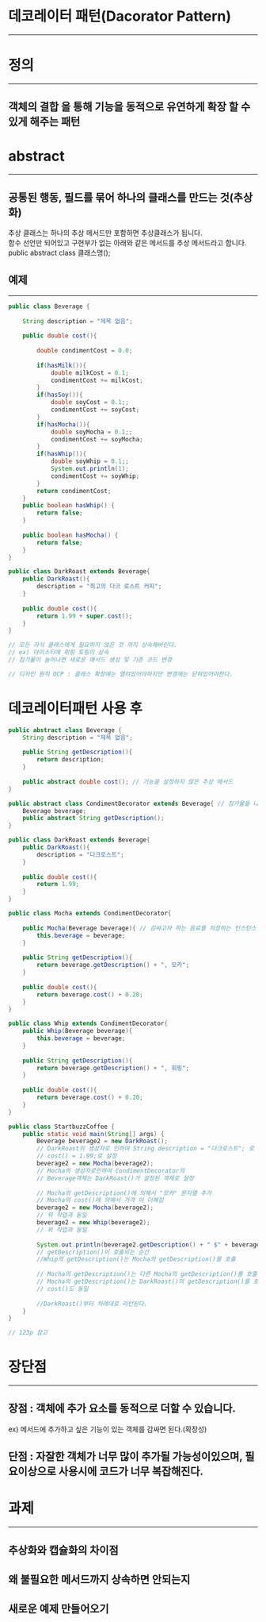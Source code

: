 
# 데코레이터 패턴(Dacorator Pattern)
--------------------------------------------------------------------------

# 정의
-----------------------------------------------------
## 객체의 결합 을 통해 기능을 동적으로 유연하게 확장 할 수 있게 해주는 패턴

# abstract
------------------------------------------------------------------------------
##  공통된 행동, 필드를 묶어 하나의 클래스를 만드는 것(추상화)  

추상 클래스는 하나의 추상 메서드만 포함하면 추상클래스가 됩니다.  
함수 선언만 되어있고 구현부가 없는 아래와 같은 메서드를  추상 메서드라고 합니다.  
public abstract class 클래스명();

## 예제
--------------------------------------------------
```java
public class Beverage {  
  
    String description = "제목 없음";  
  
    public double cost(){  
  
        double condimentCost = 0.0;  
  
        if(hasMilk()){  
            double milkCost = 0.1;  
            condimentCost += milkCost;  
        }  
        if(hasSoy()){  
            double soyCost = 0.1;;  
            condimentCost += soyCost;  
        }  
        if(hasMocha()){  
            double soyMocha = 0.1;;  
            condimentCost += soyMocha;  
        }  
        if(hasWhip()){  
            double soyWhip = 0.1;;  
            System.out.println(1);  
            condimentCost += soyWhip;  
        }  
        return condimentCost;  
    }
	public boolean hasWhip() {  
	    return false;  
	}  
  
	public boolean hasMocha() {  
	    return false;  
	}  
}

public class DarkRoast extends Beverage{  
    public DarkRoast(){  
        description = "최고의 다크 로스트 커피";  
    }  
  
    public double cost(){  
        return 1.99 + super.cost();  
    }  
}

// 모든 자식 클래스에게 필요하지 않은 것 까지 상속해버린다.
// ex) 아이스티에 휘핑 토핑이 상속
// 첨가물이 늘어나면 새로운 매서드 생성 및 기존 코드 변경

// 디자인 원칙 OCP : 클래스 확장에는 열려있어야하지만 변경에는 닫혀있어야한다.
```

# 데코레이터패턴 사용 후
```java
public abstract class Beverage {  
    String description = "제목 없음";  
  
    public String getDescription(){  
        return description;  
    }  
  
    public abstract double cost(); // 기능을 설정하지 않은 추상 메서드
}

public abstract class CondimentDecorator extends Beverage{ // 첨가물을 나타내는 추상 클래스  
    Beverage beverage;  
    public abstract String getDescription();  
}

public class DarkRoast extends Beverage{  
    public DarkRoast(){  
        description = "다크로스트";  
    }  
  
    public double cost(){  
        return 1.99;  
    }  
}

public class Mocha extends CondimentDecorator{  
  
    public Mocha(Beverage beverage){ // 감싸고자 하는 음료를 저장하는 인스턴스 변수  
        this.beverage = beverage;  
    }  
  
    public String getDescription(){  
        return beverage.getDescription() + ", 모카";  
    }  
  
    public double cost(){  
        return beverage.cost() + 0.20;  
    }  
}

public class Whip extends CondimentDecorator{  
    public Whip(Beverage beverage){  
        this.beverage = beverage;  
    }  
  
    public String getDescription(){  
        return beverage.getDescription() + ", 휘핑";  
    }  
  
    public double cost(){  
        return beverage.cost() + 0.20;  
    }  
}

public class StartbuzzCoffee {  
    public static void main(String[] args) {  
        Beverage beverage2 = new DarkRoast();  
        // DarkRoast의 생성자로 인하여 String description = "다크로스트"; 로 설정  
        // cost() = 1.99;로 설정  
        beverage2 = new Mocha(beverage2);  
        // Mocha의 생성자로인하여 CondimentDecorator의 
        // Beverage객체는 DarkRoast()가 설정된 객체로 설정
        
        // Mocha의 getDescription()에 의해서 "모카" 문자열 추가  
        // Mocha의 cost()에 의해서 가격 이 더해짐  
        beverage2 = new Mocha(beverage2);  
        // 위 작업과 동일
        beverage2 = new Whip(beverage2);
        // 위 작업과 동일
  
        System.out.println(beverage2.getDescription() + " $" + beverage2.cost());  
        // getDescription()이 호출되는 순간 
        //Whip의 getDescription()는 Mocha의 getDescription()를 호출  
        
        // Mocha의 getDescription()는 다른 Mocha의 getDescription()를 호출  
        // Mocha의 getDescription()는 DarkRoast()의 getDescription()를 호출  
        // cost()도 동일  
  
        //DarkRoast()부터 차례대로 리턴된다.  
    }
}

// 123p 참고
```

# 장단점
----------------------------------------------------------------------
## 장점 : 객체에 추가 요소를 동적으로 더할 수 있습니다.  
ex) 메서드에 추가하고 싶은 기능이 있는 객체를 감싸면 된다.(확장성)  

## 단점 : 자잘한 객체가 너무 많이 추가될 가능성이있으며, 필요이상으로 사용시에 코드가 너무 복잡해진다.


# 과제
-----------------------
## 추상화와 캡슐화의 차이점
## 왜 불필요한 메서드까지 상속하면 안되는지
## 새로운 예제 만들어오기

